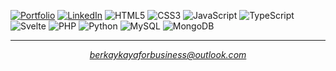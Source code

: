 <a href = "https://bberkay.github.io/" target="_blank">![Portfolio](https://img.shields.io/badge/website-ffffff?style=for-the-badge&logo=About.me&logoColor=black)</a>
<a href = "https://www.linkedin.com/in/bberkay/" target="_blank">![LinkedIn](https://img.shields.io/badge/linkedin-%230077B5.svg?style=for-the-badge&logo=linkedin&logoColor=white)</a>
![HTML5](https://img.shields.io/badge/html5-%23202020.svg?style=for-the-badge&logo=html5&logoColor=white)
![CSS3](https://img.shields.io/badge/css3-%23202020.svg?style=for-the-badge&logo=css3&logoColor=white)
![JavaScript](
https://img.shields.io/badge/javascript-%23202020.svg?style=for-the-badge&logo=javascript&logoColor=white)
![TypeScript](https://img.shields.io/badge/typescript-%23202020.svg?style=for-the-badge&logo=typescript&logoColor=white)
![Svelte](https://img.shields.io/badge/svelte-%23202020.svg?style=for-the-badge&logo=svelte&logoColor=white)
![PHP](https://img.shields.io/badge/php-%23202020.svg?style=for-the-badge&logo=php&logoColor=white)
![Python](https://img.shields.io/badge/python-202020?style=for-the-badge&logo=python&logoColor=white)
![MySQL](https://img.shields.io/badge/mysql-%23202020.svg?style=for-the-badge&logo=mysql&logoColor=white)
![MongoDB](https://img.shields.io/badge/MongoDB-%23202020.svg?style=for-the-badge&logo=mongodb&logoColor=white)
<hr>
<p align="center"><i><a href="mailto:berkaykayaforbusiness@outlook.com" target="_blank">berkaykayaforbusiness@outlook.com</a></i></p>


<!--
**bberkay/bberkay** is a ✨ _special_ ✨ repository because its `README.md` (this file) appears on your GitHub profile.

Here are some ideas to get you started:

- 🔭 I’m currently working on ...
- 🌱 I’m currently learning ...
- 👯 I’m looking to collaborate on ...
- 🤔 I’m looking for help with ...
- 💬 Ask me about ...
- 📫 How to reach me: ...
- 😄 Pronouns: ...
- ⚡ Fun fact: ...
-->
